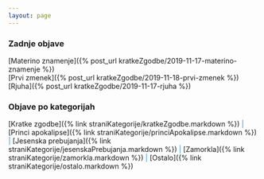 ```yaml
---
layout: page
---
```

[//]: <>
### Zadnje objave
[Materino znamenje]({% post_url kratkeZgodbe/2019-11-17-materino-znamenje %}) <br/>
[Prvi zmenek]({% post_url kratkeZgodbe/2019-11-18-prvi-zmenek %}) <br/>
[Rjuha]({% post_url kratkeZgodbe/2019-11-17-rjuha %}) <br/>

### Objave po kategorijah
[Kratke zgodbe]({% link straniKategorije/kratkeZgodbe.markdown %}) <span style="color:#2a8fe9">|</span>
[Princi apokalipse]({% link straniKategorije/princiApokalipse.markdown %}) <span style="color:#2a8fe9">|</span>
[Jesenska prebujanja]({% link straniKategorije/jesenskaPrebujanja.markdown %}) <span style="color:#2a8fe9">|</span>
[Zamorkla]({% link straniKategorije/zamorkla.markdown %}) <span style="color:#2a8fe9">|</span>
[Ostalo]({% link straniKategorije/ostalo.markdown %})


